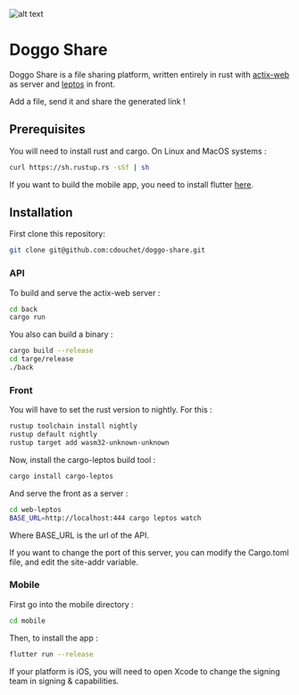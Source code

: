 ![alt text](https://bordel.doggo-saloon.net/logo-transparent.png "Doggo Share Logo")

# Doggo Share

Doggo Share is a file sharing platform, written entirely in rust with [actix-web](https://github.com/actix/actix-web) as server and [leptos](https://github.com/leptos-rs/leptos) in front.

Add a file, send it and share the generated link !

## Prerequisites

You will need to install rust and cargo. On Linux and MacOS systems :

```bash
curl https://sh.rustup.rs -sSf | sh
```

If you want to build the mobile app, you need to install flutter [here](https://docs.flutter.dev/get-started/install).

## Installation

First clone this repository:

```bash
git clone git@github.com:cdouchet/doggo-share.git
```

### API

To build and serve the actix-web server :

```bash
cd back
cargo run
```

You also can build a binary :

```bash
cargo build --release
cd targe/release
./back
```

### Front

You will have to set the rust version to nightly. For this :

```bash
rustup toolchain install nightly
rustup default nightly
rustup target add wasm32-unknown-unknown
```

Now, install the cargo-leptos build tool :
```bash
cargo install cargo-leptos
```

And serve the front as a server :
```bash
cd web-leptos
BASE_URL=http://localhost:444 cargo leptos watch
```

Where BASE_URL is the url of the API.

If you want to change the port of this server, you can modify the Cargo.toml file, and edit the site-addr variable.

### Mobile

First go into the mobile directory :
```bash
cd mobile
```

Then, to install the app :
```bash
flutter run --release
```

If your platform is iOS, you will need to open Xcode to change the signing team in signing & capabilities.
